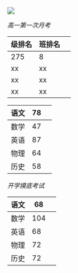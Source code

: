 ![
](https://s2.ax1x.com/2019/10/16/KiD0aT.png)


*高一第一次月考*    

级排名 | 班排名 |   |
-|-|-
275 | 8|   |
xx | xx |   |
xx | xx |   |
xx | xx |   |


语文 | 78 |   | 
-|-|-
数学 | 47 |   |
英语 | 87 |   |
物理 | 64 |   |
历史 | 58 |   |

*开学摸底考试*  

语文 | 68 |   |
-|-|-
数学 | 104|   |
英语 | 68 |   |
物理 | 72 |   |
历史 | 72 |   |
